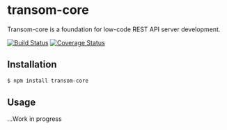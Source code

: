# transom-core
Transom-core is a foundation for low-code REST API server development.

[![Build Status](https://travis-ci.org/transomjs/transom-core.svg?branch=master)](https://travis-ci.org/transomjs/transom-core)
[![Coverage Status](https://coveralls.io/repos/github/transomjs/transom-core/badge.svg?branch=master)](https://coveralls.io/github/transomjs/transom-core?branch=master)

## Installation

```bash
$ npm install transom-core
```

## Usage
...Work in progress
